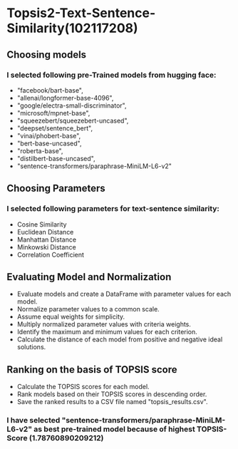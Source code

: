# Topsis2-Text-Sentence-Similarity(102117208)




## Choosing models
### I selected following pre-Trained models from hugging face: 
  *  "facebook/bart-base",
  *  "allenai/longformer-base-4096",
  *  "google/electra-small-discriminator",
  *  "microsoft/mpnet-base",
  *  "squeezebert/squeezebert-uncased",
  *  "deepset/sentence_bert",
  *  "vinai/phobert-base",
  *  "bert-base-uncased",
  *  "roberta-base",
  *  "distilbert-base-uncased",
  *  "sentence-transformers/paraphrase-MiniLM-L6-v2"
    
## Choosing Parameters 
### I selected following parameters for text-sentence similarity:
 *  Cosine Similarity
 *  Euclidean Distance
 *  Manhattan Distance
 *  Minkowski Distance
 *  Correlation Coefficient

## Evaluating Model and Normalization
* Evaluate models and create a DataFrame with parameter values for each model.
* Normalize parameter values to a common scale.
* Assume equal weights for simplicity.
* Multiply normalized parameter values with criteria weights.
* Identify the maximum and minimum values for each criterion.
* Calculate the distance of each model from positive and negative ideal solutions.

## Ranking on the basis of TOPSIS score
* Calculate the TOPSIS scores for each model.
* Rank models based on their TOPSIS scores in descending order.
* Save the ranked results to a CSV file named "topsis_results.csv".


### I have selected "sentence-transformers/paraphrase-MiniLM-L6-v2" as best pre-trained model because of highest TOPSIS-Score (1.78760890209212)
